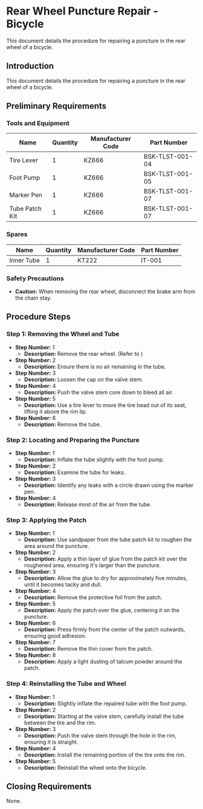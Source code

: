 # Rear Wheel Puncture Repair - Bicycle

This document details the procedure for repairing a puncture in the rear wheel of a bicycle.

## Introduction

This document details the procedure for repairing a puncture in the rear wheel of a bicycle.

## Preliminary Requirements

### Tools and Equipment

| Name          | Quantity | Manufacturer Code | Part Number    |
|---------------|----------|-------------------|----------------|
| Tire Lever    | 1        | KZ666             | BSK-TLST-001-04 |
| Foot Pump     | 1        | KZ666             | BSK-TLST-001-05 |
| Marker Pen    | 1        | KZ666             | BSK-TLST-001-07 |
| Tube Patch Kit | 1        | KZ666             | BSK-TLST-001-07 |

### Spares

| Name        | Quantity | Manufacturer Code | Part Number |
|-------------|----------|-------------------|-------------|
| Inner Tube  | 1        | KT222             | IT-001      |

### Safety Precautions

*   **Caution:** When removing the rear wheel, disconnect the brake arm from the chain stay.

## Procedure Steps

### Step 1: Removing the Wheel and Tube

*   **Step Number:** 1
    *   **Description:** Remove the rear wheel. (Refer to <dmRef modelIdentCode="S1000DBIKE" systemDiffCode="AAA" systemCode="DA0" subSystemCode="2" subSubSystemCode="0" assyCode="00" disassyCode="00" disassyCodeVariant="AA" infoCode="520" infoCodeVariant="A"/>)
*   **Step Number:** 2
    *   **Description:** Ensure there is no air remaining in the tube.
*   **Step Number:** 3
    *   **Description:** Loosen the cap on the valve stem.
*   **Step Number:** 4
    *   **Description:** Push the valve stem core down to bleed all air.
*   **Step Number:** 5
    *   **Description:** Use a tire lever to move the tire bead out of its seat, lifting it above the rim lip.
*   **Step Number:** 6
    *   **Description:** Remove the tube.

### Step 2: Locating and Preparing the Puncture

*   **Step Number:** 1
    *   **Description:** Inflate the tube slightly with the foot pump.
*   **Step Number:** 2
    *   **Description:** Examine the tube for leaks.
*   **Step Number:** 3
    *   **Description:** Identify any leaks with a circle drawn using the marker pen.
*   **Step Number:** 4
    *   **Description:** Release most of the air from the tube.

### Step 3: Applying the Patch

*   **Step Number:** 1
    *   **Description:** Use sandpaper from the tube patch kit to roughen the area around the puncture.
*   **Step Number:** 2
    *   **Description:** Apply a thin layer of glue from the patch kit over the roughened area, ensuring it's larger than the puncture.
*   **Step Number:** 3
    *   **Description:** Allow the glue to dry for approximately five minutes, until it becomes tacky and dull.
*   **Step Number:** 4
    *   **Description:** Remove the protective foil from the patch.
*   **Step Number:** 5
    *   **Description:** Apply the patch over the glue, centering it on the puncture.
*   **Step Number:** 6
    *   **Description:** Press firmly from the center of the patch outwards, ensuring good adhesion.
*   **Step Number:** 7
    *   **Description:** Remove the thin cover from the patch.
*   **Step Number:** 8
    *   **Description:** Apply a light dusting of talcum powder around the patch.

### Step 4: Reinstalling the Tube and Wheel

*   **Step Number:** 1
    *   **Description:** Slightly inflate the repaired tube with the foot pump.
*   **Step Number:** 2
    *   **Description:** Starting at the valve stem, carefully install the tube between the tire and the rim.
*   **Step Number:** 3
    *   **Description:** Push the valve stem through the hole in the rim, ensuring it is straight.
*   **Step Number:** 4
    *   **Description:** Install the remaining portion of the tire onto the rim.
*   **Step Number:** 5
    *   **Description:** Reinstall the wheel onto the bicycle.

## Closing Requirements

None.